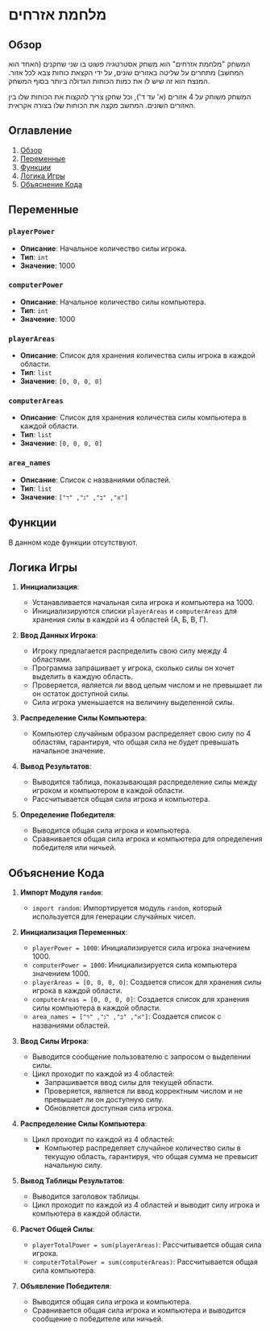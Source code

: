 # מלחמת אזרחים

## Обзор

המשחק "מלחמת אזרחים" הוא משחק אסטרטגיה פשוט בו שני שחקנים (האחד הוא המחשב) מתחרים על שליטה באזורים שונים, על ידי הקצאת כוחות צבא לכל אזור. המנצח הוא זה שיש לו את כמות הכוחות הגדולה ביותר בסוף המשחק.

המשחק משוחק על 4 אזורים (א' עד ד'), וכל שחקן צריך להקצות את הכוחות שלו בין האזורים השונים. המחשב מקצה את הכוחות שלו בצורה אקראית.

## Оглавление

1. [Обзор](#обзор)
2. [Переменные](#переменные)
3. [Функции](#функции)
4. [Логика Игры](#логика-игры)
5. [Объяснение Кода](#объяснение-кода)

## Переменные

### `playerPower`
- **Описание**: Начальное количество силы игрока.
- **Тип**: `int`
- **Значение**: 1000

### `computerPower`
- **Описание**: Начальное количество силы компьютера.
- **Тип**: `int`
- **Значение**: 1000

### `playerAreas`
- **Описание**: Список для хранения количества силы игрока в каждой области.
- **Тип**: `list`
- **Значение**: `[0, 0, 0, 0]`

### `computerAreas`
- **Описание**: Список для хранения количества силы компьютера в каждой области.
- **Тип**: `list`
- **Значение**: `[0, 0, 0, 0]`

### `area_names`
- **Описание**: Список с названиями областей.
- **Тип**: `list`
- **Значение**: `["א", "ב", "ג", "ד"]`

## Функции

В данном коде функции отсутствуют.

## Логика Игры

1.  **Инициализация**:
    -   Устанавливается начальная сила игрока и компьютера на 1000.
    -   Инициализируются списки `playerAreas` и `computerAreas` для хранения силы в каждой из 4 областей (А, Б, В, Г).

2.  **Ввод Данных Игрока**:
    -   Игроку предлагается распределить свою силу между 4 областями.
    -   Программа запрашивает у игрока, сколько силы он хочет выделить в каждую область.
    -   Проверяется, является ли ввод целым числом и не превышает ли он остаток доступной силы.
    -   Сила игрока уменьшается на величину выделенной силы.

3.  **Распределение Силы Компьютера**:
    -   Компьютер случайным образом распределяет свою силу по 4 областям, гарантируя, что общая сила не будет превышать начальное значение.

4.  **Вывод Результатов**:
    -   Выводится таблица, показывающая распределение силы между игроком и компьютером в каждой области.
    -   Рассчитывается общая сила игрока и компьютера.

5.  **Определение Победителя**:
    -   Выводится общая сила игрока и компьютера.
    -   Сравнивается общая сила игрока и компьютера для определения победителя или ничьей.

## Объяснение Кода

1.  **Импорт Модуля `random`**:
    -   `import random`: Импортируется модуль `random`, который используется для генерации случайных чисел.

2.  **Инициализация Переменных**:
    -   `playerPower = 1000`: Инициализируется сила игрока значением 1000.
    -   `computerPower = 1000`: Инициализируется сила компьютера значением 1000.
    -   `playerAreas = [0, 0, 0, 0]`: Создается список для хранения силы игрока в каждой области.
    -   `computerAreas = [0, 0, 0, 0]`: Создается список для хранения силы компьютера в каждой области.
    -   `area_names = ["א", "ב", "ג", "ד"]`: Создается список с названиями областей.

3.  **Ввод Силы Игрока**:
    -   Выводится сообщение пользователю с запросом о выделении силы.
    -   Цикл проходит по каждой из 4 областей:
        -   Запрашивается ввод силы для текущей области.
        -   Проверяется, является ли ввод корректным числом и не превышает ли он доступную силу.
        -   Обновляется доступная сила игрока.

4.  **Распределение Силы Компьютера**:
    -   Цикл проходит по каждой из 4 областей:
        -   Компьютер распределяет случайное количество силы в текущую область, гарантируя, что общая сумма не превысит начальную силу.

5.  **Вывод Таблицы Результатов**:
    -   Выводится заголовок таблицы.
    -   Цикл проходит по каждой из 4 областей и выводит силу игрока и компьютера в каждой области.

6.  **Расчет Общей Силы**:
    -   `playerTotalPower = sum(playerAreas)`: Рассчитывается общая сила игрока.
    -   `computerTotalPower = sum(computerAreas)`: Рассчитывается общая сила компьютера.

7.  **Объявление Победителя**:
    -   Выводится общая сила игрока и компьютера.
    -   Сравнивается общая сила игрока и компьютера и выводится сообщение о победителе или ничьей.